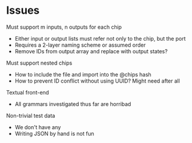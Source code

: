 # Issues

Must support m inputs, n outputs for each chip
- Either input or output lists must refer not only to the chip, but the port
- Requires a 2-layer naming scheme or assumed order
- Remove IDs from output array and replace with output states?

Must support nested chips
- How to include the file and import into the @chips hash
- How to prevent ID conflict without using UUID? Might need after all

Textual front-end
- All grammars investigated thus far are horribad

Non-trivial test data
- We don't have any
- Writing JSON by hand is not fun
